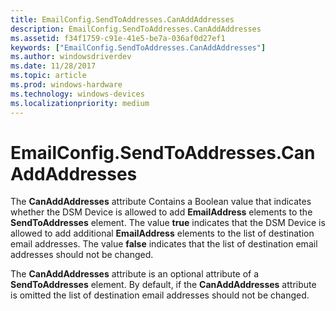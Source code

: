 ```yaml
---
title: EmailConfig.SendToAddresses.CanAddAddresses
description: EmailConfig.SendToAddresses.CanAddAddresses
ms.assetid: f34f1759-c91e-41e5-be7a-036af0d27ef1
keywords: ["EmailConfig.SendToAddresses.CanAddAddresses"]
ms.author: windowsdriverdev
ms.date: 11/28/2017
ms.topic: article
ms.prod: windows-hardware
ms.technology: windows-devices
ms.localizationpriority: medium
---
```


# EmailConfig.SendToAddresses.CanAddAddresses


The **CanAddAddresses** attribute Contains a Boolean value that indicates whether the DSM Device is allowed to add **EmailAddress** elements to the **SendToAddresses** element. The value **true** indicates that the DSM Device is allowed to add additional **EmailAddress** elements to the list of destination email addresses. The value **false** indicates that the list of destination email addresses should not be changed.

The **CanAddAddresses** attribute is an optional attribute of a **SendToAddresses** element. By default, if the **CanAddAddresses** attribute is omitted the list of destination email addresses should not be changed.

 

 





